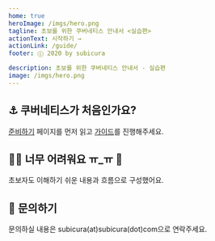 ```yaml
---
home: true
heroImage: /imgs/hero.png
tagline: 초보를 위한 쿠버네티스 안내서 <실습편>
actionText: 시작하기 →
actionLink: /guide/
footer: ⓒ 2020 by subicura

description: 초보를 위한 쿠버네티스 안내서 - 실습편
image: /imgs/hero.png
---
```


<div class="features">
  <div class="feature">
    <h2>⚓️ 쿠버네티스가 처음인가요?</h2>
    <p><a href="/prepare">준비하기</a> 페이지를 먼저 읽고 <a href="/guide">가이드</a>를 진행해주세요.</p>
  </div>
  <div class="feature">
    <h2>🤷‍♀️ 너무 어려워요 ㅠ_ㅠ 🤷</h2>
    <p>초보자도 이해하기 쉬운 내용과 흐름으로 구성했어요.</p>
  </div>
  <div class="feature">
    <h2>💌 문의하기</h2>
    <p>문의하실 내용은 subicura(at)subicura(dot)com으로 연락주세요.</p>
  </div>
</div>
